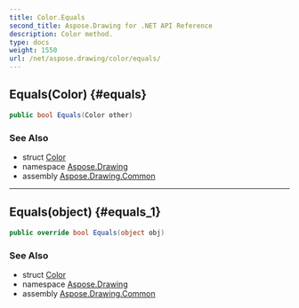 ```yaml
---
title: Color.Equals
second_title: Aspose.Drawing for .NET API Reference
description: Color method. 
type: docs
weight: 1550
url: /net/aspose.drawing/color/equals/
---
```

## Equals(Color) {#equals}

```csharp
public bool Equals(Color other)
```

### See Also

* struct [Color](../)
* namespace [Aspose.Drawing](../../color/)
* assembly [Aspose.Drawing.Common](../../../)

---

## Equals(object) {#equals_1}

```csharp
public override bool Equals(object obj)
```

### See Also

* struct [Color](../)
* namespace [Aspose.Drawing](../../color/)
* assembly [Aspose.Drawing.Common](../../../)


